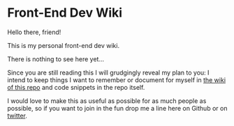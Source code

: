 Front-End Dev Wiki
==================

Hello there, friend! 

This is my personal front-end dev wiki.

There is nothing to see here yet...

Since you are still reading this I will grudgingly reveal my plan to you: I intend to keep things I want to 
remember or document for myself in [the wiki of this repo](/kahlil/frontenddevwiki/wiki) and code snippets in the 
repo itself. 

I would love to make this as useful as possible for as much people as possible, so if you want to join in the fun
drop me a line here on Github or on [twitter](http://twitter.com/kahlillechelt).